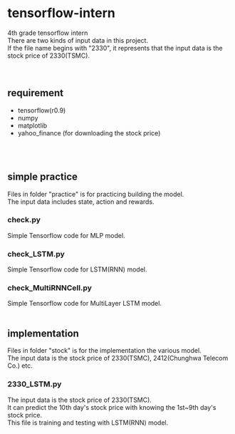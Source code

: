 # tensorflow-intern
4th grade tensorflow intern <br>
There are two kinds of input data in this project. <br>
If the file name begins with "2330", it represents that the input data is the stock price of 2330(TSMC). <br>
<br>
<br>
## requirement
* tensorflow(r0.9)
* numpy
* matplotlib
* yahoo_finance (for downloading the stock price)
<br>
<br>

## simple practice
Files in folder "practice" is for practicing building the model. <br>
The input data includes state, action and rewards.
### check.py
Simple Tensorflow code for MLP model.
### check_LSTM.py
Simple Tensorflow code for LSTM(RNN) model.
### check_MultiRNNCell.py
Simple Tensorflow code for MultiLayer LSTM model.
<br>
<br>

## implementation
Files in folder "stock" is for the implementation the various model. <br>
The input data is the stock price of 2330(TSMC), 2412(Chunghwa Telecom Co.) etc.
### 2330_LSTM.py
The input data is the stock price of 2330(TSMC). <br>
It can predict the 10th day's stock price with knowing the 1st~9th day's stock price. <br>
This file is training and testing with LSTM(RNN) model.
<br>
<br>
